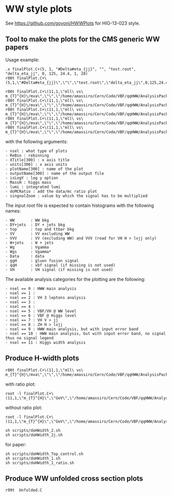 WW style plots
====

See https://github.com/govoni/HWWPlots for HIG-13-023 style.


Tool to make the plots for the CMS generic WW papers
---------------------------------------------------

Usage example:

    .x finalPlot.C+(5, 1, "#Delta#eta_{jj}", "", "test.root", "delta_eta_jj", 0, 125, 24.4, 1, 20)
    r00t finalPlot.C+\(5,1,\"#Delta#eta_{jj}\",\"\",\"test.root\",\"delta_eta_jj\",0,125,24.4,1,20\)

    r00t finalPlot.C+\(11,1,\"mll\ vs\ m_{T}^{H}\/mva\",\"\",\"/home/amassiro/Cern/Code/VBF/qqHWW/AnalysisPackage_qqHWWlnulnu/test/HWidth/Plot/final_6.root\",\"mllmthmva_1jet\",0,125,19.4,0,1,0,20,10,800,600\)
    r00t finalPlot.C+\(11,1,\"mll\ vs\ m_{T}^{H}\/mva\",\"\",\"/home/amassiro/Cern/Code/VBF/qqHWW/AnalysisPackage_qqHWWlnulnu/test/HWidth/Plot/final_4.root\",\"mllmthmva_0jet\",0,125,19.4,0,1,0,41,22,800,600\)
    r00t finalPlot.C+\(11,1,\"mll\ vs\ m_{T}^{H}\/mva\",\"\",\"/home/amassiro/Cern/Code/VBF/qqHWW/AnalysisPackage_qqHWWlnulnu/test/HWidth/Plot/final_0.root\",\"mllmth_0jet\",0,125,19.4,0,1,0,33,22,800,600\)
    r00t finalPlot.C+\(11,1,\"mll\ vs\ m_{T}^{H}\/mva\",\"\",\"/home/amassiro/Cern/Code/VBF/qqHWW/AnalysisPackage_qqHWWlnulnu/test/HWidth/Plot/final_2.root\",\"mllmth_1jet\",0,125,19.4,0,1,0,26,26,800,600\)
    r00t finalPlot.C+\(11,1,\"mll\ vs\ m_{T}^{H}\/mva\",\"\",\"/home/amassiro/Cern/Code/VBF/qqHWW/AnalysisPackage_qqHWWlnulnu/test/HWidth/Plot/final_3.root\",\"mllmth_2jet\",0,125,19.4,0,1,0,3,5,500,500\)
    
    

with the following arguments:

    - nsel : what type of plots
    - ReBin : rebinning
    - XTitle[300] : x axis title
    - units[300] : x axis units
    - plotName[300] : name of the plot
    - outputName[300] : name of the output file
    - isLogY : log y option
    - MassH : higgs mass
    - lumi : integrated lumi
    - doMCRatio : add the data/mc ratio plot 
    - singnalZoom : value by which the signal has to be multiplied


The input root file is expected to contain histograms with the following names:

    - WW       : WW bkg
    - DY+jets  : DY + jets bkg
    - top      : top and ttbar bkg
    - VV       : VV excluding WW
    - VVV      : VV (excluding WW) and VVV (read for VH H > lvjj only)
    - W+jets   : W + jets
    - Wg       : Vgamma
    - Wgs      : Vgamma*
    - Data     : data
    - ggH      : gluon fusion signal
    - qqH      : vbf signal (if missing is not used)
    - VH       : VH signal (if missing is not used)

The available analysis categories for the plotting are the following:

    - nsel == 0 : HWW main analysis
    - nsel == 1 :
    - nsel == 2 : VH 3 leptons analysis
    - nsel == 3 :
    - nsel == 4 :
    - nsel == 5 : VBF/VH @ WW level
    - nsel == 6 : VBF @ Higgs level
    - nsel == 7 : VH V > jj
    - nsel == 8 : ZH H > lvjj
    - nsel == 9 : HWW main analysis, but with input error band 
    - nsel == 10 : HWW main analysis, but with input error band, no signal thus no signal legend
    - nsel == 11 : Higgs width analysis
    

    
Produce H-width plots
---------------------------------------------------
    
    r00t finalPlot.C+\(11,1,\"mll\ vs\ m_{T}^{H}\/mva\",\"\",\"/home/amassiro/Cern/Code/VBF/qqHWW/AnalysisPackage_qqHWWlnulnu/test/HWidth/Plot/final_6.root\",\"mllmthmva_1jet\",0,125,19.4,0,1,0,20,10,800,600\)

with ratio plot:

    root -l finalPlot.C+\(11,1,\"m_{T}^{H}\",\"GeV\",\"/home/amassiro/Cern/Code/VBF/qqHWW/AnalysisPackage_qqHWWlnulnu/test/HWidth/Plot/final_2_0_1.root\",\"mllmth_1jet_onshell_8TeV\",0,125,19.4,1,1,0,8,0,800,600\)

without ratio plot:

    root -l finalPlot.C+\(11,1,\"m_{T}^{H}\",\"GeV\",\"/home/amassiro/Cern/Code/VBF/qqHWW/AnalysisPackage_qqHWWlnulnu/test/HWidth/Plot/final_2_0_1.root\",\"mllmth_1jet_onshell_8TeV\",0,125,19.4,0,1,0,8,0,800,600\)

    sh scripts/doHWidth_2.sh
    sh scripts/doHWidth_2j.sh
    
for paper:

    sh scripts/doHWidth_Top_control.sh
    sh scripts/doHWidth_1.sh
    sh scripts/doHWidth_1_ratio.sh
    

    
    

Produce WW unfolded cross section plots
---------------------------------------------------
    
    r99t  Unfolded.C 
    
